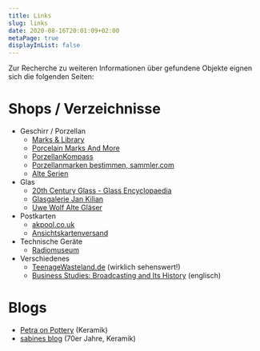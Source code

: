```yaml
---
title: Links
slug: links
date: 2020-08-16T20:01:09+02:00
metaPage: true
displayInList: false
---
```

Zur Recherche zu weiteren Informationen über gefundene Objekte eignen sich die folgenden Seiten:

# Shops / Verzeichnisse

*   Geschirr / Porzellan
    *   [Marks & Library](http://www.marksandlibrary.com/marks)
    *   [Porcelain Marks And More](http://www.porcelainmarksandmore.com/)
    *   [PorzellanKompass](http://porzellankompass.de/)
    *   [Porzellanmarken bestimmen, sammler.com](http://sammler.com/porzellanmarken/index.asp)
    *   [Alte Serien](http://www.alteserien.de/)
*   Glas
    *   [20th Century Glass - Glass Encyclopaedia](http://www.20thcenturyglass.com/glass_encyclopedia_home.htm)
    *   [Glasgalerie Jan Kilian](http://www.glaskilian.de/)
    *   [Uwe Wolf Alte Gläser](http://www.glaswolf.de/)
*   Postkarten
    *   [akpool.co.uk](http://www.akpool.co.uk/)
    *   [Ansichtskartenversand](http://www.ansichtskartenversand.com/)
*   Technische Geräte
    *   [Radiomuseum](http://www.radiomuseum.org/)
*   Verschiedenes
    *   [TeenageWasteland.de](http://www.teenagewasteland.de/index.html) (wirklich sehenswert!)
    *   [Business Studies: Broadcasting and Its History](https://wyomingllcattorney.com/Blog/Business-Studies-Broadcasting-History) (englisch)
# Blogs

*   [Petra on Pottery](https://petraonpottery.wordpress.com/) (Keramik)
*   [sabines blog](http://designclassics24eu.blogspot.de/) (70er Jahre, Keramik)

